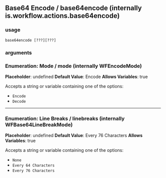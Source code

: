 
## Base64 Encode / base64encode (internally is.workflow.actions.base64encode)

### usage
`base64encode [???][???]`

### arguments
### Enumeration: Mode / mode (internally WFEncodeMode)
**Placeholder**: undefined
**Default Value**: Encode
**Allows Variables**: true


Accepts a string 
or variable
containing one of the options:

- `Encode`
- `Decode`
---
### Enumeration: Line Breaks / linebreaks (internally WFBase64LineBreakMode)
**Placeholder**: undefined
**Default Value**: Every 76 Characters
**Allows Variables**: true


Accepts a string 
or variable
containing one of the options:

- `None`
- `Every 64 Characters`
- `Every 76 Characters`

